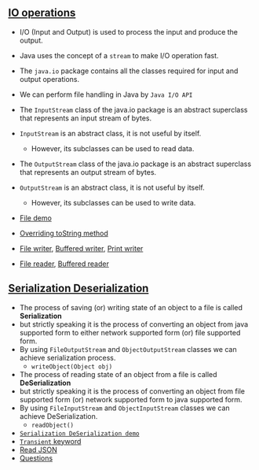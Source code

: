 ## [IO operations](lectures/1.FileHandling.pdf)
- I/O (Input and Output) is used to process the input and produce the output.
- Java uses the concept of a `stream` to make I/O operation fast. 
- The `java.io` package contains all the classes required for input and output operations.
- We can perform file handling in Java by `Java I/O API`
- The `InputStream` class of the java.io package is an abstract superclass that represents an input stream of bytes.
- `InputStream` is an abstract class, it is not useful by itself. 
  - However, its subclasses can be used to read data.
- The `OutputStream` class of the java.io package is an abstract superclass that represents an output stream of bytes.
- `OutputStream` is an abstract class, it is not useful by itself. 
  - However, its subclasses can be used to write data.

- [File demo](exercises/FileDemo.java)
- [Overriding toString method](exercises/OverridingToStringMethod.java)
- [File writer](exercises/FileWriterDemo.java), [Buffered writer](exercises/BufferedWriterDemo.java), [Print writer](exercises/PrintWriterDemo.java) 
- [File reader](FileReaderDemo.java), [Buffered reader](exercises/BufferedReaderDemo.java) 

## [Serialization Deserialization](lectures/2.Serialization.pdf)
- The process of saving (or) writing state of an object to a file is called **Serialization**
- but strictly speaking it is the process of converting an object from java supported form to either network supported form (or) file supported form.
- By using `FileOutputStream` and `ObjectOutputStream` classes we can achieve serialization process.
  - `writeObject(Object obj)`
- The process of reading state of an object from a file is called **DeSerialization**
- but strictly speaking it is the process of converting an object from file supported form (or) network supported form to java supported form.
- By using `FileInputStream` and `ObjectInputStream` classes we can achieve DeSerialization.
  - `readObject()`
- [`Serialization DeSerialization demo`](exercises/SerializationDeSerializationDemo.java)
- [`Transient` keyword](exercises/SelectiveSerializationDemo.java)
- [Read JSON](exercises/ReadJSON.java)
- [Questions](lectures/3.FilehandlingQuestions.pdf)
